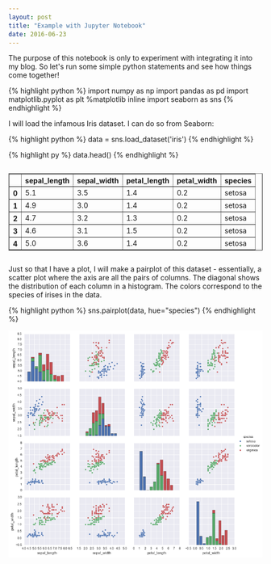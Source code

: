 ```yaml
---
layout: post
title: "Example with Jupyter Notebook"
date: 2016-06-23
---
```

The purpose of this notebook is only to experiment with integrating it into my blog. So let's run some simple python statements and see how things come together!


{% highlight python %}
import numpy as np
import pandas as pd
import matplotlib.pyplot as plt
%matplotlib inline
import seaborn as sns
{% endhighlight %}

I will load the infamous Iris dataset. I can do so from Seaborn:


{% highlight python %}
data = sns.load_dataset('iris')
{% endhighlight %}


{% highlight py %}
data.head()
{% endhighlight %}



<div style="overflow-x:auto;">
<table border="1" class="dataframe">
  <thead>
    <tr style="text-align: right;">
      <th></th>
      <th>sepal_length</th>
      <th>sepal_width</th>
      <th>petal_length</th>
      <th>petal_width</th>
      <th>species</th>
    </tr>
  </thead>
  <tbody>
    <tr>
      <th>0</th>
      <td>5.1</td>
      <td>3.5</td>
      <td>1.4</td>
      <td>0.2</td>
      <td>setosa</td>
    </tr>
    <tr>
      <th>1</th>
      <td>4.9</td>
      <td>3.0</td>
      <td>1.4</td>
      <td>0.2</td>
      <td>setosa</td>
    </tr>
    <tr>
      <th>2</th>
      <td>4.7</td>
      <td>3.2</td>
      <td>1.3</td>
      <td>0.2</td>
      <td>setosa</td>
    </tr>
    <tr>
      <th>3</th>
      <td>4.6</td>
      <td>3.1</td>
      <td>1.5</td>
      <td>0.2</td>
      <td>setosa</td>
    </tr>
    <tr>
      <th>4</th>
      <td>5.0</td>
      <td>3.6</td>
      <td>1.4</td>
      <td>0.2</td>
      <td>setosa</td>
    </tr>
  </tbody>
</table>
</div>



Just so that I have a plot, I will make a pairplot of this dataset - essentially, a scatter plot where the axis are all the pairs of columns. The diagonal shows the distribution of each column in a histogram. The colors correspond to the species of irises in the data.


{% highlight python %}
sns.pairplot(data, hue="species")
{% endhighlight %}

<img src="/notebooks/Example_files/Example_6_1.png" class="plot">
